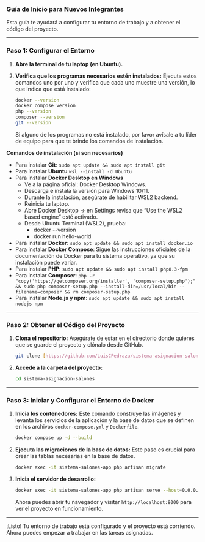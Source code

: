 ### Guía de Inicio para Nuevos Integrantes

Esta guía te ayudará a configurar tu entorno de trabajo y a obtener el código del proyecto.

---

### Paso 1: Configurar el Entorno

1.  **Abre la terminal de tu laptop (en Ubuntu).**

2.  **Verifica que los programas necesarios estén instalados:**
    Ejecuta estos comandos uno por uno y verifica que cada uno muestre una versión, lo que indica que está instalado:
    ```bash
    docker --version
    docker compose version
    php --version
    composer --version
    git --version
    ```
    Si alguno de los programas no está instalado, por favor avísale a tu líder de equipo para que te brinde los comandos de instalación.
    
**Comandos de instalación (si son necesarios)**
* Para instalar **Git**: `sudo apt update && sudo apt install git`
* Para instalar **Ubuntu** `wsl --install -d Ubuntu`
* Para instalar **Docker Desktop en Windows**
  - Ve a la página oficial: Docker Desktop Windows.
  - Descarga e instala la versión para Windows 10/11.
  - Durante la instalación, asegúrate de habilitar WSL2 backend.
  - Reinicia tu laptop.
  - Abre Docker Desktop → en Settings revisa que “Use the WSL2 based engine” esté activado.
  - Desde Ubuntu Terminal (WSL2), prueba:
    * docker --version
    * docker run hello-world
* Para instalar **Docker**: `sudo apt update && sudo apt install docker.io`
* Para instalar **Docker Compose**: Sigue las instrucciones oficiales de la documentación de Docker para tu sistema operativo, ya que su instalación puede variar.
* Para instalar **PHP**: `sudo apt update && sudo apt install php8.3-fpm`
* Para instalar **Composer**: `php -r "copy('https://getcomposer.org/installer', 'composer-setup.php');" && sudo php composer-setup.php --install-dir=/usr/local/bin --filename=composer && rm composer-setup.php`
* Para instalar **Node.js y npm**: `sudo apt update && sudo apt install nodejs npm`

---

### Paso 2: Obtener el Código del Proyecto

1.  **Clona el repositorio:**
    Asegúrate de estar en el directorio donde quieres que se guarde el proyecto y clónalo desde GitHub.
    ```bash
    git clone [https://github.com/LuisCPedraza/sistema-asignacion-salones.git](https://github.com/LuisCPedraza/sistema-asignacion-salones.git)
    ```

2.  **Accede a la carpeta del proyecto:**
    ```bash
    cd sistema-asignacion-salones
    ```

---

### Paso 3: Iniciar y Configurar el Entorno de Docker

1.  **Inicia los contenedores:**
    Este comando construye las imágenes y levanta los servicios de la aplicación y la base de datos que se definen en los archivos `docker-compose.yml` y `Dockerfile`.
    ```bash
    docker compose up -d --build
    ```

2.  **Ejecuta las migraciones de la base de datos:**
    Este paso es crucial para crear las tablas necesarias en la base de datos.
    ```bash
    docker exec -it sistema-salones-app php artisan migrate
    ```

3.  **Inicia el servidor de desarrollo:**
    ```bash
    docker exec -it sistema-salones-app php artisan serve --host=0.0.0.0 --port=80
    ```
    Ahora puedes abrir tu navegador y visitar `http://localhost:8000` para ver el proyecto en funcionamiento.

---

¡Listo! Tu entorno de trabajo está configurado y el proyecto está corriendo. Ahora puedes empezar a trabajar en las tareas asignadas.

